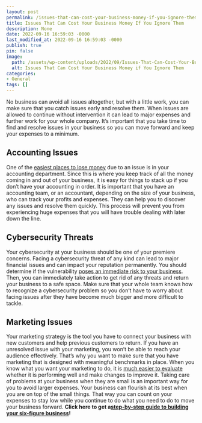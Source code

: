 ```yaml
---
layout: post
permalink: /issues-that-can-cost-your-business-money-if-you-ignore-them/
title: Issues That Can Cost Your Business Money If You Ignore Them
description: None
date: 2022-09-16 16:59:03 -0000
last_modified_at: 2022-09-16 16:59:03 -0000
publish: true
pin: false
image:
  path: /assets/wp-content/uploads/2022/09/Issues-That-Can-Cost-Your-Business-Money-if-You-Ignore-Them.jpg
  alt: Issues That Can Cost Your Business Money if You Ignore Them
categories:
- General
tags: []
---
```

No business can avoid all issues altogether, but with a little work, you can make sure that you catch issues early and resolve them. When issues are allowed to continue without intervention it can lead to major expenses and further work for your whole company. It’s important that you take time to find and resolve issues in your business so you can move forward and keep your expenses to a minimum.

## **Accounting Issues**

One of the [easiest places to lose money](https://blog.hubspot.com/marketing/small-business-challenges) due to an issue is in your accounting department. Since this is where you keep track of all the money coming in and out of your business, it is easy for things to stack up if you don’t have your accounting in order. It is important that you have an accounting team, or an accountant, depending on the size of your business, who can track your profits and expenses. They can help you to discover any issues and resolve them quickly. This process will prevent you from experiencing huge expenses that you will have trouble dealing with later down the line.

## **Cybersecurity Threats**

Your cybersecurity at your business should be one of your premiere concerns. Facing a cybersecurity threat of any kind can lead to major financial issues and can impact your reputation permanently. You should determine if the vulnerability [poses an immediate risk to your business](https://vulcan.io/blog/threat-vulnerability-or-risk-knowing-the-difference-is-key/). Then, you can immediately take action to get rid of any threats and return your business to a safe space. Make sure that your whole team knows how to recognize a cybersecurity problem so you don’t have to worry about facing issues after they have become much bigger and more difficult to tackle.

## **Marketing Issues**

Your marketing strategy is the tool you have to connect your business with new customers and help previous customers to return. If you have an unresolved issue with your marketing, you won’t be able to reach your audience effectively. That’s why you want to make sure that you have marketing that is designed with meaningful benchmarks in place. When you know what you want your marketing to do, it is [much easier to evaluate](https://fundbox.com/blog/top-5-financial-challenges-facing-small-businesses-2019/) whether it is performing well and make changes to improve it.  Taking care of problems at your business when they are small is an important way for you to avoid larger expenses. Your business can flourish at its best when you are on top of the small things. That way you can count on your expenses to stay low while you continue to do what you need to do to move your business forward. **Click here to get a**[**step-by-step guide to building your six-figure business**](https://ebook.katebagoy.com/lto)**!**
